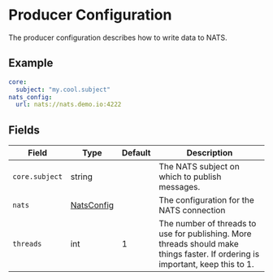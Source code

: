 # Producer Configuration

The producer configuration describes how to write data to NATS.

## Example

```yaml
core:
  subject: "my.cool.subject"
nats_config:
  url: nats://nats.demo.io:4222
```

## Fields
| Field          | Type                           | Default | Description                                                                                                                                               |
|----------------|--------------------------------|---------|-----------------------------------------------------------------------------------------------------------------------------------------------------------|
| `core.subject` | string                         |         | The NATS subject on which to publish messages.                                                                                                            |
| `nats`         | [NatsConfig](./nats_config.md) |         | The configuration for the NATS connection                                                                                                                 |
| `threads`      | int                            | 1       | The number of threads to use for publishing. More threads should make things faster. If ordering is important, keep this to 1.                            |